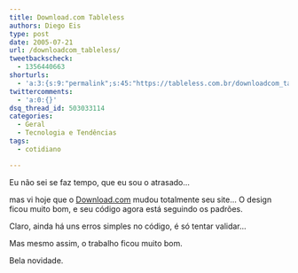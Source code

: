 ```yaml
---
title: Download.com Tableless
authors: Diego Eis
type: post
date: 2005-07-21
url: /downloadcom_tableless/
tweetbackscheck:
  - 1356440663
shorturls:
  - 'a:3:{s:9:"permalink";s:45:"https://tableless.com.br/downloadcom_tableless";s:7:"tinyurl";s:26:"https://tinyurl.com/3u5c9sm";s:4:"isgd";s:19:"https://is.gd/9CW54I";}'
twittercomments:
  - 'a:0:{}'
dsq_thread_id: 503033114
categories:
  - Geral
  - Tecnologia e Tendências
tags:
  - cotidiano

---
```

Eu não sei se faz tempo, que eu sou o atrasado&#8230;
  
mas vi hoje que o [Download.com][1] mudou totalmente seu site&#8230; O design ficou muito bom, e seu código agora está seguindo os padrões. 

Claro, ainda há uns erros simples no código, é só tentar validar&#8230;
  
Mas mesmo assim, o trabalho ficou muito bom.
  
Bela novidade.

 [1]: https://www.download.com/